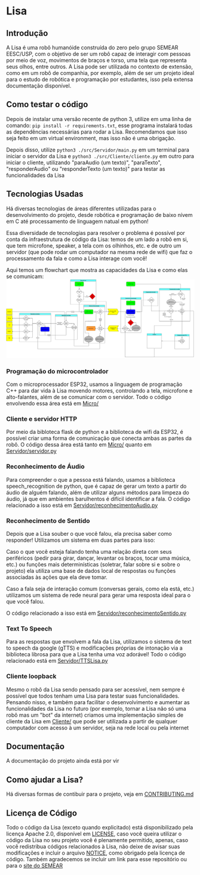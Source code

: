 # Lisa
## Introdução
A Lisa é uma robô humanóide construída do zero pelo grupo SEMEAR EESC/USP, com o objetivo de ser um robô capaz de interagir com pessoas por meio de voz, movimentos de braços e torso, uma tela que representa seus olhos, entre outros. A Lisa pode ser utilizada no contexto de extensão, como em um robô de companhia, por exemplo, além de ser um projeto ideal para o estudo de robótica e programação por estudantes, isso pela extensa documentação disponível.


## Como testar o código
Depois de instalar uma versão recente de python 3, utilize em uma linha de comando: `pip install -r requirements.txt`, esse programa instalará todas as dependências necessárias para rodar a Lisa. Recomendamos que isso seja feito em um virtual environment, mas isso não é uma obrigação.

Depois disso, utilize `python3 ./src/Servidor/main.py` em um terminal para iniciar o servidor da Lisa e `python3 ./src/Cliente/cliente.py` em outro para iniciar o cliente, utilizando "paraAudio (um texto)", "paraTexto", "responderAudio" ou "responderTexto (um texto)" para testar as funcionalidades da Lisa


## Tecnologias Usadas
Há diversas tecnologias de áreas diferentes utilizadas para o desenvolvimento do projeto, desde robótica e programação de baixo nívem em C até processamento de linguagem natual em python!

Essa diversidade de tecnologias para resolver o problema é possível por conta da infraestrutura de código da Lisa: temos de um lado a robô em si, que tem microfone, speaker, a tela com os olhinhos, etc. e de outro um servidor (que pode rodar um computador na mesma rede de wifi) que faz o processamento da fala e como a Lisa interage com você!

Aqui temos um flowchart que mostra as capacidades da Lisa e como elas se comunicam:
![imagem do flowchart](./Arquivos_readme/lisa.svg)

### Programação do microcontrolador
Com o microprocessador ESP32, usamos a linguagem de programação C++ para dar vida à Lisa movendo motores, controlando a tela, microfone e alto-falantes, além de se comunicar com o servidor. Todo o código envolvendo essa área está em [Micro/](./src/Micro/)

### Cliente e servidor HTTP
Por meio da bibloteca flask de python e a biblioteca de wifi da ESP32, é possível criar uma forma de comunicação que conecta ambas as partes da robô. O código dessa área está tanto em [Micro/](./src/Micro/) quanto em [Servidor/servidor.py](./src/Servidor/servidor.py)

### Reconhecimento de Áudio
Para compreender o que a pessoa está falando, usamos a biblioteca speech_recognition de python, que é capaz de gerar um texto a partir do áudio de alguém falando, além de utilizar alguns métodos para limpeza do áudio, já que em ambientes barulhentos é difícil identificar a fala. O código relacionado a isso está em [Servidor/reconhecimentoAudio.py](./src/Servidor/reconhecimentoAudio.py)

### Reconhecimento de Sentido
Depois que a Lisa souber o que você falou, ela precisa saber como responder! Utilizamos um sistema em duas partes para isso: 

Caso o que você esteja falando tenha uma relação direta com seus periféricos (pedir para girar, dançar, levantar os braços, tocar uma música, etc.) ou funções mais determinísticas (soletrar, falar sobre si e sobre o projeto) ela utiliza uma base de dados local de respostas ou funções associadas às ações que ela deve tomar.

Caso a fala seja de interação comum (conversas gerais, como ela está, etc.) utilizamos um sistema de rede neural para gerar uma resposta ideal para o que você falou.

O código relacionado a isso está em [Servidor/reconhecimentoSentido.py](./src/Servidor/reconhecimentoSentido.py)

### Text To Speech
Para as respostas que envolvem a fala da Lisa, utilizamos o sistema de text to speech da google (gTTS) e modificações próprias de intonação via a biblioteca librosa para que a Lisa tenha uma voz adorável! Todo o código relacionado está em [Servidor/TTSLisa.py](./src/Servidor/TTSLisa.py)

### Cliente loopback
Mesmo o robô da Lisa sendo pensado para ser acessível, nem sempre é possível que todos tenham uma Lisa para testar suas funcionalidades. Pensando nisso, e também para facilitar o desenvolvimento e aumentar as funcionalidades da Lisa no futuro (por exemplo, tornar a Lisa não só uma robô mas um "bot" da internet) criamos uma implementação simples de cliente da Lisa em [Cliente/](./src/Cliente/) que pode ser utilizada a partir de qualquer computador com acesso à um servidor, seja na rede local ou pela internet


## Documentação
A documentação do projeto ainda está por vir


## Como ajudar a Lisa?
Há diversas formas de contibuir para o projeto, veja em [CONTRIBUTING.md](./CONTRIBUTING.md)


## Licença de Código
Todo o código da Lisa (exceto quando explicitado) está disponibilizado pela licença Apache 2.0, disponível em [LICENSE](./LICENSE), caso você queira utilizar o código da Lisa no seu projeto você é plenamente permitido, apenas, caso você redistribua códigos relacionados à Lisa, não deixe de avisar suas modificações e incluir o arquivo [NOTICE](./NOTICE), como obrigado pela licença de código. Também agradecemos se incluir um link para esse repositório ou para o [site do SEMEAR](semear.eesc.usp.br)